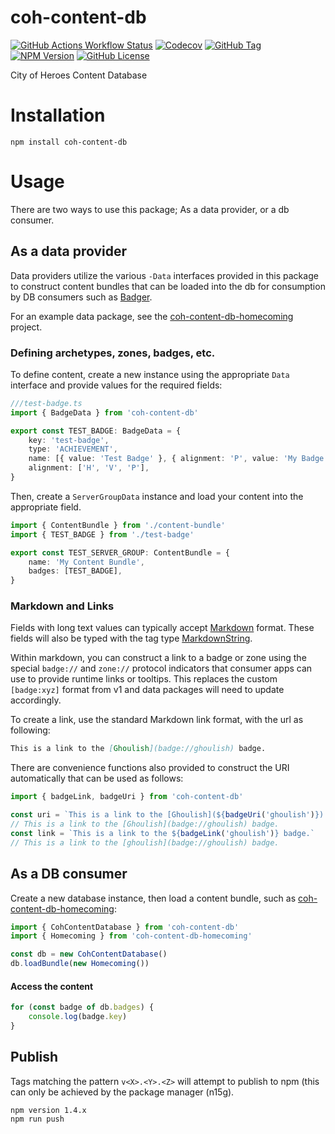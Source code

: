 # coh-content-db

[![GitHub Actions Workflow Status](https://img.shields.io/github/actions/workflow/status/n15g/coh-content-db/build.yml?branch=master)](https://github.com/n15g/coh-content-db/actions)
[![Codecov](https://img.shields.io/codecov/c/github/n15g/coh-content-db)](https://app.codecov.io/gh/n15g/coh-content-db)
[![GitHub Tag](https://img.shields.io/github/v/tag/n15g/coh-content-db)](https://github.com/n15g/coh-content-db/tags)
[![NPM Version](https://img.shields.io/npm/v/coh-content-db)](https://www.npmjs.com/package/coh-content-db)
[![GitHub License](https://img.shields.io/github/license/n15g/coh-content-db)](LICENSE)

City of Heroes Content Database

# Installation

```
npm install coh-content-db
```

# Usage

There are two ways to use this package; As a data provider, or a db consumer.

## As a data provider

Data providers utilize the various `-Data` interfaces provided in this package to construct content bundles
that can be loaded into the db for consumption by DB consumers such as [Badger](https://github.com/n15g/badger).

For an example data package, see the [coh-content-db-homecoming](https://github.com/n15g/coh-content-db-homecoming) project.

### Defining archetypes, zones, badges, etc.

To define content, create a new instance using the appropriate `Data` interface and provide values for the required fields:

```typescript
///test-badge.ts
import { BadgeData } from 'coh-content-db'

export const TEST_BADGE: BadgeData = {
    key: 'test-badge',
    type: 'ACHIEVEMENT',
    name: [{ value: 'Test Badge' }, { alignment: 'P', value: 'My Badge for Praetorians' }],
    alignment: ['H', 'V', 'P'],
}
```

Then, create a `ServerGroupData` instance and load your content into the appropriate field.

```typescript
import { ContentBundle } from './content-bundle'
import { TEST_BADGE } from './test-badge'

export const TEST_SERVER_GROUP: ContentBundle = {
    name: 'My Content Bundle',
    badges: [TEST_BADGE],
}
```

### Markdown and Links

Fields with long text values can typically accept [Markdown](https://www.markdownguide.org/) format. These fields will also be typed with the tag type [MarkdownString](src/main/api/markdown-string.ts).

Within markdown, you can construct a link to a badge or zone using the special `badge://` and `zone://` protocol indicators that consumer apps can use to provide runtime links or tooltips.
This replaces the custom `[badge:xyz]` format from v1 and data packages will need to update accordingly.

To create a link, use the standard Markdown link format, with the url as following:

```markdown
This is a link to the [Ghoulish](badge://ghoulish) badge.
```

There are convenience functions also provided to construct the URI automatically that can be used as follows:

```typescript
import { badgeLink, badgeUri } from 'coh-content-db'

const uri = `This is a link to the [Ghoulish](${badgeUri('ghoulish')}) badge.`
// This is a link to the [Ghoulish](badge://ghoulish) badge.
const link = `This is a link to the ${badgeLink('ghoulish')} badge.`
// This is a link to the [ghoulish](badge://ghoulish) badge.
```

## As a DB consumer

Create a new database instance, then load a content bundle, such as [coh-content-db-homecoming](https://github.com/n15g/coh-content-db-homecoming):

```typescript
import { CohContentDatabase } from 'coh-content-db'
import { Homecoming } from 'coh-content-db-homecoming'

const db = new CohContentDatabase()
db.loadBundle(new Homecoming())
```

#### Access the content

```typescript
for (const badge of db.badges) {
    console.log(badge.key)
}
```

## Publish

Tags matching the pattern `v<X>.<Y>.<Z>` will attempt to publish to npm (this can only be achieved by the package manager (n15g).

```shell
npm version 1.4.x
npm run push
```
